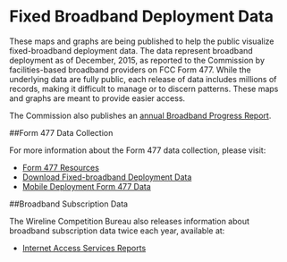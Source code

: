 # Fixed Broadband Deployment Data

These maps and graphs are being published to help the public visualize fixed-broadband deployment data. The data represent broadband deployment as of December, 2015, as reported to the Commission by facilities-based broadband providers on FCC Form 477. While the underlying data are fully public, each release of data includes millions of records, making it difficult to manage or to discern patterns. These maps and graphs are meant to provide easier access.

The Commission also publishes an [annual Broadband Progress Report](https://www.fcc.gov/reports-research/reports/broadband-progress-reports/2016-broadband-progress-report).

##Form 477 Data Collection

For more information about the Form 477 data collection, please visit:

* [Form 477 Resources](https://www.fcc.gov/general/form-477-resources-filers)
* [Download Fixed-broadband Deployment Data](https://www.fcc.gov/general/broadband-deployment-data-fcc-form-477)
* [Mobile Deployment Form 477 Data](https://www.fcc.gov/mobile-deployment-form-477-data)

##Broadband Subscription Data

The Wireline Competition Bureau also releases information about broadband subscription data twice each year, available at:

* [Internet Access Services Reports](https://www.fcc.gov/reports-research/reports/internet-access-services-reports/internet-access-services-reports)
